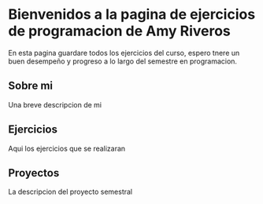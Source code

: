 # Bienvenidos a la pagina de ejercicios de programacion de Amy Riveros

En esta pagina guardare todos los ejercicios del curso, espero tnere un buen desempeño y progreso a lo largo del semestre en programacion. 

## Sobre mi

Una breve descripcion de mi 

## Ejercicios 

Aqui los ejercicios que se realizaran 

## Proyectos 

La descripcion del proyecto semestral

